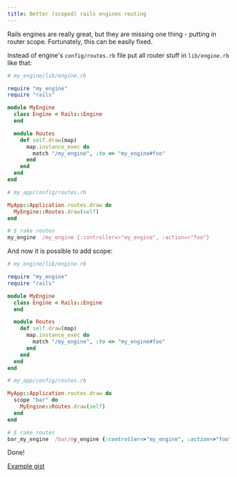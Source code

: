 ```yaml
---
title: Better (scoped) rails engines routing
---
```


Rails engines are really great, but they are missing one thing - putting in router scope. Fortunately, this can be easily fixed.

Instead of engine's `config/routes.rb` file put all router stuff in `lib/engine.rb` like that:

```ruby
# my_engine/lib/engine.rb

require "my_engine"
require "rails"

module MyEngine
  class Engine < Rails::Engine
  end

  module Routes
    def self.draw(map)
      map.instance_exec do
        match "/my_engine", :to => "my_engine#foo"
      end
    end
  end
end

# my_app/config/routes.rb

MyApp::Application.routes.draw do
  MyEngine::Routes.draw(self)
end

# $ rake routes
my_engine  /my_engine {:controller=>"my_engine", :action=>"foo"}

```

And now it is possible to add scope:

```ruby
# my_engine/lib/engine.rb

require "my_engine"
require "rails"

module MyEngine
  class Engine < Rails::Engine
  end

  module Routes
    def self.draw(map)
      map.instance_exec do
        match "/my_engine", :to => "my_engine#foo"
      end
    end
  end
end

# my_app/config/routes.rb

MyApp::Application.routes.draw do
  scope "bar" do
    MyEngine::Routes.draw(self)
  end
end

# $ rake routes
bar_my_engine  /bar/my_engine {:controller=>"my_engine", :action=>"foo"}
```

Done!

[Example gist](http://gist.github.com/506390)
